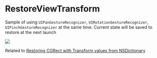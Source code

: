 # RestoreViewTransform

Sample of using `UIPanGestureRecognizer`, `UIRotationGestureRecognizer`, `UIPinchGestureRecognizer` at the same time. Current state will be saved to restore at the next launch

![][1]

Related to [Restoring CGRect with Transform values from NSDictionary][2]

[1]: https://media.giphy.com/media/ZxyDWNVap5xiyvUX9b/giphy.gif
[2]: https://stackoverflow.com/questions/55069753/restoring-cgrect-with-transform-values-from-nsdictionary
